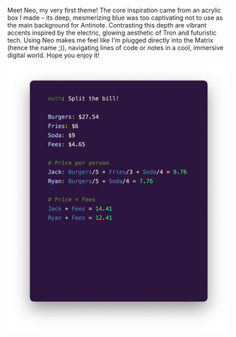 Meet Neo, my very first theme! The core inspiration came from an acrylic box I made – its deep, mesmerizing blue was too captivating not to use as the main background for Antinote. Contrasting this depth are vibrant accents inspired by the electric, glowing aesthetic of Tron and futuristic tech. Using Neo makes me feel like I'm plugged directly into the Matrix (hence the name ;)), navigating lines of code or notes in a cool, immersive digital world. Hope you enjoy it!

![Math](math.png)
